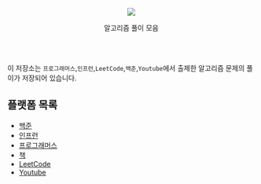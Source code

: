 <p align='center'>
  <image src="./algo.png" />
</p>

<p align='center' font-weight='600'>
알고리즘 풀이 모음
</p>

<br>
<br>

이 저장소는 `프로그래머스`,`인프런`,`LeetCode`,`백준`,`Youtube`에서 출제한 알고리즘 문제의 풀이가 저장되어 있습니다.

## 플랫폼 목록

- [백준](baekjoon)
- [인프런](inflearn)
- [프로그래머스](programmers)
- [책](book)
- [LeetCode](leetcode)
- [Youtube](youtube)
